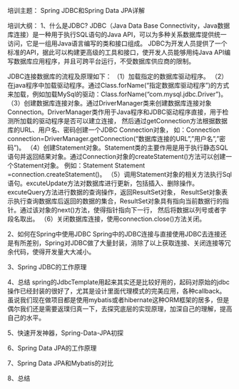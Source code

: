 培训主题： Spring JDBC和Spring Data JPA详解

培训大纲：
1、什么是JDBC?
  JDBC（Java Data Base Connectivity，Java数据库连接）是一种用于执行SQL语句的Java API，可以为多种关系数据库提供统一访问，它是一组用Java语言编写的类和接口组成。
  JDBC为开发人员提供了一个标准的API，据此可以构建更高级的工具和接口，使开发人员能够用纯Java API编写数据库应用程序，并且可跨平台运行，不受数据库供应商的限制。

JDBC连接数据库的流程及原理如下： 
（1）加载指定的数据库驱动程序。 
（2）在java程序中加载驱动程序。通过Class.forName(“指定数据库驱动程序”)的方式来加载，例如加载MySql的驱动：Class.forName(“com.mysql.jdbc.Driver”)。 
（3）创建数据库连接对象。通过DriverManager类来创建数据库连接对象Connection。DriverManager类作用于Java程序和JDBC驱动程序直接，用于检测所加载的驱动程序是否可以建立连接，
    然后通过getConnection方法根据数据库的URL、用户名、密码创建一个JDBC Connection对象，
    如：Connection connection=DriverManager.getConnection(“数据库连接的URL”,”用户名”,”密码”)。 
（4）创建Statement对象。Statement类的主要作用是用于执行静态SQL语句并返回结果对象。通过Connection对象的createStatement()方法可以创建一个Statement对象。
    例如：Statement Statement =connection.createStatement()。 
（5）调用Statement对象的相关方法执行Sql语句。excuteUpdate方法对数据库进行更新，包括插入、删除操作。excuteQuery方法进行数据的查询操作，返回ResultSet对象，
    ResultSet对象表示执行查询数据库后返回的数据的集合，ResultSet对象具有指向当前数据行的指针。通过该对象的next()方法，使得指针指向下一行，
    然后将数据以列号或者字段名取出。 
（6）关闭数据库连接，使用connection.close()方法关闭。


2、如何在Spring中使用JDBC
  Spring中的JDBC连接与直接使用JDBC去连接还是有所差别，Spring对JDBC做了大量封装，消除了以上获取连接、关闭连接等冗余代码，使得开发量大大减小。



3、Spring JDBC的工作原理


4、总结
spring的JdbcTemplate用起来其实还是比较好用的，起码对原始的jdbc操作已经封装的很好了，尤其是设计里面代理模式的完美应用，各种callback。
虽说我们现在做项目都是使用mybatis或者hibernate这种ORM框架的居多，但是偶尔我们还是需要返璞归真一下，去探究底层的实现原理，加深自己的理解，提高自己的水平。


5、快速开发神器，Spring-Data-JPA初探


6、Spring Data JPA的工作原理


7、Spring Data JPA和Mybatis的对比


8、总结